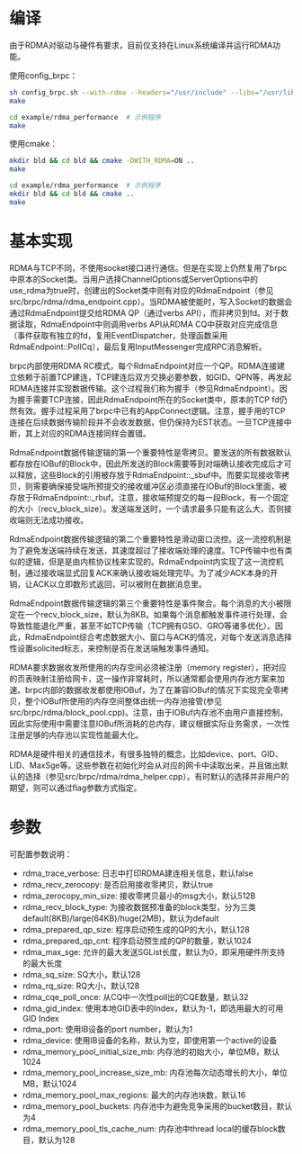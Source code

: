 # 编译

由于RDMA对驱动与硬件有要求，目前仅支持在Linux系统编译并运行RDMA功能。

使用config_brpc：
```bash
sh config_brpc.sh --with-rdma --headers="/usr/include" --libs="/usr/lib64 /usr/bin"
make

cd example/rdma_performance  # 示例程序
make
```

使用cmake：
```bash
mkdir bld && cd bld && cmake -DWITH_RDMA=ON ..
make

cd example/rdma_performance  # 示例程序
mkdir bld && cd bld && cmake ..
make
```

# 基本实现

RDMA与TCP不同，不使用socket接口进行通信。但是在实现上仍然复用了brpc中原本的Socket类。当用户选择ChannelOptions或ServerOptions中的use_rdma为true时，创建出的Socket类中则有对应的RdmaEndpoint（参见src/brpc/rdma/rdma_endpoint.cpp）。当RDMA被使能时，写入Socket的数据会通过RdmaEndpoint提交给RDMA QP（通过verbs API），而非拷贝到fd。对于数据读取，RdmaEndpoint中则调用verbs API从RDMA CQ中获取对应完成信息（事件获取有独立的fd，复用EventDispatcher，处理函数采用RdmaEndpoint::PollCq），最后复用InputMessenger完成RPC消息解析。

brpc内部使用RDMA RC模式，每个RdmaEndpoint对应一个QP。RDMA连接建立依赖于前置TCP建连，TCP建连后双方交换必要参数，如GID、QPN等，再发起RDMA连接并实现数据传输。这个过程我们称为握手（参见RdmaEndpoint）。因为握手需要TCP连接，因此RdmaEndpoint所在的Socket类中，原本的TCP fd仍然有效。握手过程采用了brpc中已有的AppConnect逻辑。注意，握手用的TCP连接在后续数据传输阶段并不会收发数据，但仍保持为EST状态。一旦TCP连接中断，其上对应的RDMA连接同样会置错。

RdmaEndpoint数据传输逻辑的第一个重要特性是零拷贝。要发送的所有数据默认都存放在IOBuf的Block中，因此所发送的Block需要等到对端确认接收完成后才可以释放，这些Block的引用被存放于RdmaEndpoint::_sbuf中。而要实现接收零拷贝，则需要确保接受端所预提交的接收缓冲区必须直接在IOBuf的Block里面，被存放于RdmaEndpoint::_rbuf。注意，接收端预提交的每一段Block，有一个固定的大小（recv_block_size）。发送端发送时，一个请求最多只能有这么大，否则接收端则无法成功接收。

RdmaEndpoint数据传输逻辑的第二个重要特性是滑动窗口流控。这一流控机制是为了避免发送端持续在发送，其速度超过了接收端处理的速度。TCP传输中也有类似的逻辑，但是是由内核协议栈来实现的。RdmaEndpoint内实现了这一流控机制，通过接收端显式回复ACK来确认接收端处理完毕。为了减少ACK本身的开销，让ACK以立即数形式返回，可以被附在数据消息里。

RdmaEndpoint数据传输逻辑的第三个重要特性是事件聚合。每个消息的大小被限定在一个recv_block_size，默认为8KB。如果每个消息都触发事件进行处理，会导致性能退化严重，甚至不如TCP传输（TCP拥有GSO、GRO等诸多优化）。因此，RdmaEndpoint综合考虑数据大小、窗口与ACK的情况，对每个发送消息选择性设置solicited标志，来控制是否在发送端触发事件通知。

RDMA要求数据收发所使用的内存空间必须被注册（memory register），把对应的页表映射注册给网卡，这一操作非常耗时，所以通常都会使用内存池方案来加速。brpc内部的数据收发都使用IOBuf，为了在兼容IOBuf的情况下实现完全零拷贝，整个IOBuf所使用的内存空间整体由统一内存池接管(参见src/brpc/rdma/block_pool.cpp)。注意，由于IOBuf内存池不由用户直接控制，因此实际使用中需要注意IOBuf所消耗的总内存，建议根据实际业务需求，一次性注册足够的内存池以实现性能最大化。

RDMA是硬件相关的通信技术，有很多独特的概念，比如device、port、GID、LID、MaxSge等。这些参数在初始化时会从对应的网卡中读取出来，并且做出默认的选择（参见src/brpc/rdma/rdma_helper.cpp）。有时默认的选择并非用户的期望，则可以通过flag参数方式指定。

# 参数

可配置参数说明：
* rdma_trace_verbose: 日志中打印RDMA建连相关信息，默认false
* rdma_recv_zerocopy: 是否启用接收零拷贝，默认true
* rdma_zerocopy_min_size: 接收零拷贝最小的msg大小，默认512B
* rdma_recv_block_type: 为接收数据预准备的block类型，分为三类default(8KB)/large(64KB)/huge(2MB)，默认为default
* rdma_prepared_qp_size: 程序启动预生成的QP的大小，默认128
* rdma_prepared_qp_cnt: 程序启动预生成的QP的数量，默认1024
* rdma_max_sge: 允许的最大发送SGList长度，默认为0，即采用硬件所支持的最大长度
* rdma_sq_size: SQ大小，默认128
* rdma_rq_size: RQ大小，默认128
* rdma_cqe_poll_once: 从CQ中一次性poll出的CQE数量，默认32
* rdma_gid_index: 使用本地GID表中的Index，默认为-1，即选用最大的可用GID Index
* rdma_port: 使用IB设备的port number，默认为1
* rdma_device: 使用IB设备的名称，默认为空，即使用第一个active的设备
* rdma_memory_pool_initial_size_mb: 内存池的初始大小，单位MB，默认1024
* rdma_memory_pool_increase_size_mb: 内存池每次动态增长的大小，单位MB，默认1024
* rdma_memory_pool_max_regions: 最大的内存池块数，默认16
* rdma_memory_pool_buckets: 内存池中为避免竞争采用的bucket数目，默认为4
* rdma_memory_pool_tls_cache_num: 内存池中thread local的缓存block数目，默认为128
